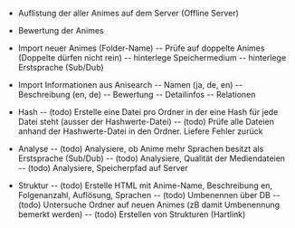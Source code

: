 - Auflistung der aller Animes auf dem Server (Offline Server)
- Bewertung der Animes


- Import neuer Animes (Folder-Name)
-- Prüfe auf doppelte Animes (Doppelte dürfen nicht rein)
-- hinterlege Speichermedium
-- hinterlege Erstsprache (Sub/Dub)

- Import Informationen aus Anisearch
-- Namen (ja, de, en)
-- Beschreibung (en, de)
-- Bewertung
-- Detailinfos
-- Relationen 




- Hash
-- (todo) Erstelle eine Datei pro Ordner in der eine Hash für jede Datei steht (ausser der Hashwerte-Datei)
-- (todo) Prüfe alle Dateien anhand der Hashwerte-Datei in den Ordner. Liefere Fehler zurück

- Analyse
-- (todo) Analysiere, ob Anime mehr Sprachen besitzt als Erstsprache (Sub/Dub)
-- (todo) Analysiere, Qualität der Mediendateien
-- (todo) Analysiere, Speicherpfad auf Server

- Struktur
-- (todo) Erstelle HTML mit Anime-Name, Beschreibung en, Folgenanzahl, Auflösung, Sprachen
-- (todo) Umbenennen über DB
-- (todo) Untersuche Ordner auf neuen Animes (zB damit Umbenennung bemerkt werden)
-- (todo) Erstellen von Strukturen (Hartlink)
